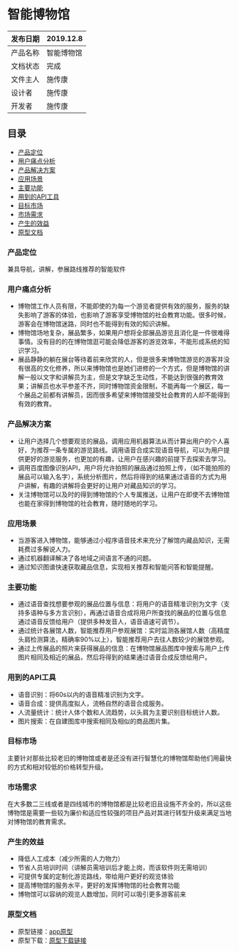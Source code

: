 # 智能博物馆
| 发布日期 | 2019.12.8    |
| -------- | ------------ |
| 产品名称 | 智能博物馆   |
| 文档状态 | 完成         |
| 文件主人 | 施传康       |
| 设计者   | 施传康       |
| 开发者   | 施传康       |

## 目录
- [产品定位](#产品定位)
- [用户痛点分析](#用户痛点分析)
- [产品解决方案](#产品解决方案)
- [应用场景](#应用场景)
- [主要功能](#主要功能)
- [用到的API工具](#用到的API工具)
- [目标市场](#目标市场)
- [市场需求](#市场需求)
- [产生的效益](#产生的效益)
- [原型文档](#原型文档)
### 产品定位
兼具导航，讲解，参展路线推荐的智能软件
### 用户痛点分析
* 博物馆工作人员有限，不能即使的为每一个游览者提供有效的服务，服务的缺失影响了游客的体验，也影响了游客享受博物馆的社会教育功能。很多时候，游客会在博物馆迷路，同时也不能得到有效的知识讲解。
* 博物馆场地复杂，展品繁多，如果用户想将全部展品游览且消化是一件很难得事情。没有目的的在博物馆逛可能会降低游客的游览效率，不能形成系统的知识学习。
* 展品静静的躺在展台等待着前来欣赏的人，但是很多来博物馆游览的游客并没有很高的文化修养，所以来博物馆也是她们进修的一个方式，但是博物馆的讲解一般以文字和讲解员为主，但是文字缺乏生动性，不能达到很强的教育效果；讲解员也水平参差不齐，同时博物馆资金限制，不能再每一个展区，每一个展品之前都有讲解员，因而很多希望来博物馆接受社会教育的人却不能得到有效的教育。
### 产品解决方案
* 让用户选择几个想要观览的展品，调用应用机器算法从而计算出用户的个人喜好，为推荐一条专属的游览路线。调用语音合成实现语音导航，可以为用户提供更好的游览服务，也更加的有趣，让用户在感兴趣的前提下去探索去学习。
* 调用百度图像识别API，用户将允许拍照的展品通过拍照上传，（如不能拍照的展品可以输入名字），系统分析图片，然后将得到的结果通过语音的方式为用户讲解，有趣的讲解将会更好的让用户对藏品知识的学习。
* 关注博物馆可以及时的得到博物馆的个人专属推送，让用户在即使不去博物馆也能在家得到博物馆的社会教育，随时随地的学习。
### 应用场景
* 当游客进入博物馆，能够通过小程序语音技术来充分了解馆内藏品知识，无需耗费过多解说人力。
* 通过机器翻译解决了各地域之间语言不通的问题。
* 通过知识图谱快速获取藏品信息，实现相关推荐和智能问答和智能提醒。
### 主要功能
* 通过语音查找想要参观的展品位置与信息：将用户的语音精准识别为文字（支持多语种与多方言识别），再通过语音合成将用户所查找的展品的位置与信息通过语音反馈给用户（提供多种发音人，语音语速可调节）。
* 通过统计各展馆人数，智能推荐用户参观展馆：实时监测各展馆人数（高精度头肩检测算法，精确率90%以上），智能推荐用户去往人数较少的展馆参观。
* 通过上传展品的照片来获得展品的信息：在博物馆展品图库中搜索与用户上传图片相同及相近的展品，然后将得到的结果通过语音合成反馈给用户。
### 用到的API工具
* 语音识别：将60s以内的语音精准识别为文字。
* 语音合成：提供高度拟人，流畅自然的语音合成服务。
* 人流量统计：统计人体个数和人流趋势，以头肩为主要识别目标统计人数。
* 图片搜索：在自建图库中搜索相同及相似的商品图片集。
### 目标市场
主要针对那些比较老旧的博物馆或者是还没有进行智慧化的博物馆帮助他们用最快的方式和相对较低的价格转型升级。
### 市场需求
在大多数二三线或者是四线城市的博物馆都是比较老旧且设施不齐全的，所以这些博物馆是需要一些较为廉价和适应性较强的项目产品对其进行转型升级来满足当地对博物馆的教育需求。
### 产生的效益
* 降低人工成本（减少所需的人力物力）
* 节省人员培训时间（讲解员需培训后才能上岗，而该软件则无需培训）
* 可提供专属的定制化游览路线，带给用户更好的观览体验
* 提高博物馆的服务水平，更好的发挥博物馆的社会教育功能
* 博物馆可以容纳的观览人数增加，同时可以吸引更多游客前来
### 原型文档
* 原型链接：[app原型](http://nfunm072.gitee.io/museun-app)
* 原型下载：[原型下载链接](https://gitee.com/NFUNM072/museun-app)


